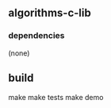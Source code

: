 ## algorithms-c-lib

### dependencies

   (none)


## build
   make 
   make tests
   make demo
   

